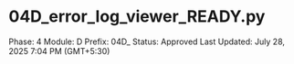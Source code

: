 # 04D_error_log_viewer_READY.py

Phase: 4
Module: D
Prefix: 04D_
Status: Approved
Last Updated: July 28, 2025 7:04 PM (GMT+5:30)
